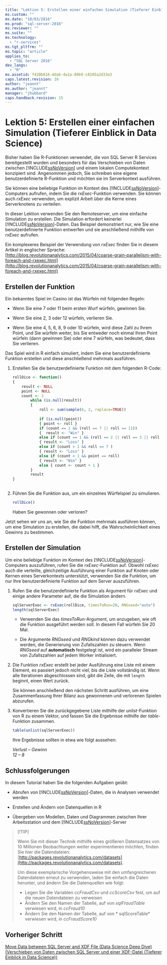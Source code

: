 ```yaml
---
title: "Lektion 5: Erstellen einer einfachen Simulation (Tieferer Einblick in Data Science) | Microsoft Docs"
ms.custom: ""
ms.date: "10/03/2016"
ms.prod: "sql-server-2016"
ms.reviewer: ""
ms.suite: ""
ms.technology: 
  - "r-services"
ms.tgt_pltfrm: ""
ms.topic: "article"
applies_to: 
  - "SQL Server 2016"
dev_langs: 
  - "R"
ms.assetid: f420b816-ddab-4a1a-89b9-c8285a2d33a3
caps.latest.revision: 16
author: "jeannt"
ms.author: "jeannt"
manager: "jhubbard"
caps.handback.revision: 15
---
```

# Lektion 5: Erstellen einer einfachen Simulation (Tieferer Einblick in Data Science)
Bisher haben Sie R-Funktionen verwendet, die von SQL Server R Services bereitgestellt wurden und besonders für das Verschieben von Daten zwischen [!INCLUDE[ssNoVersion](../../includes/ssnoversion-md.md)] und einem lokalen Computekontext konzipiert sind. Angenommen jedoch, Sie schreiben eine eigene benutzerdefinierte R-Funktion und möchten sie im Serverkontext ausführen.  
  
Sie können eine beliebige Funktion im Kontext des [!INCLUDE[ssNoVersion](../../includes/ssnoversion-md.md)]-Computers aufrufen, indem Sie die *rxExec*-Funktion verwenden. Sie können auch *rxExec* verwenden, um explizit Arbeit über die Kerne eines Serverknotens zu verteilen.  
  
In dieser Lektion verwenden Sie den Remoteserver, um eine einfache Simulation zu erstellen. Die Simulation erfordert keinerlei [!INCLUDE[ssNoVersion](../../includes/ssnoversion-md.md)]-Daten. Das Beispiel demonstriert nur, wie Sie eine benutzerdefinierte Funktion entwerfen und sie anschließend mithilfe von *rxExec* aufrufen.  
  
Ein komplexeres Beispiel der Verwendung von *rxExec* finden Sie in diesem Artikel in englischer Sprache: [http://blog.revolutionanalytics.com/2015/04/coarse-grain-parallelism-with-foreach-and-rxexec.html](http://blog.revolutionanalytics.com/2015/04/coarse-grain-parallelism-with-foreach-and-rxexec.html)  
  
## Erstellen der Funktion  
Ein bekanntes Spiel im Casino ist das Würfeln mit folgenden Regeln:  
  
-   Wenn Sie eine 7 oder 11 beim ersten Wurf würfeln, gewinnen Sie.  
  
-   Wenn Sie eine 2, 3 oder 12 würfeln, verlieren Sie.  
  
-   Wenn Sie eine 4, 5, 6, 8, 9 oder 10 würfeln, wird diese Zahl zu Ihrem Point, und Sie würfeln weiter, bis Sie entweder noch einmal Ihren Point würfeln (dann gewinnen Sie) oder eine 7 würfeln, was bedeutet, dass Sie verlieren.  
  
Das Spiel wird in R einfach simuliert, indem Sie eine benutzerdefinierte Funktion erstellen und diese anschließend mehrmals ausführen.  
  
1.  Erstellen Sie die benutzerdefinierte Funktion mit dem folgenden R-Code:  
  
    ```R  
    rollDice <- function()   
    {   
        result <- NULL        
        point <- NULL     
        count <- 1   
            while (is.null(result))   
            {   
                roll <- sum(sample(6, 2, replace=TRUE))   
  
                if (is.null(point))   
                { point <- roll }   
                if (count == 1 && (roll == 7 || roll == 11))   
                {  result <- "Win" }   
                else if (count == 1 && (roll == 2 || roll == 3 || roll == 12))    
                { result <- "Loss" }    
                else if (count > 1 && roll == 7 )   
                { result <- "Loss" }    
                else if (count > 1 && point == roll)   
                { result <- "Win" }    
                else { count <- count + 1 }   
            }   
            result   
    }  
  
    ```  
  
2.  Führen Sie die Funktion aus, um ein einzelnes Würfelspiel zu simulieren.  
  
    ```R  
    rollDice()   
    ```  
  
    Haben Sie gewonnen oder verloren?  
  
Jetzt sehen wir uns an, wie Sie die Funktion mehrmals ausführen können, um eine Simulation zu erstellen, die dabei hilft, die Wahrscheinlichkeit eines Gewinns zu bestimmen.  
  
## Erstellen der Simulation  
Um eine beliebige Funktion im Kontext des [!INCLUDE[ssNoVersion](../../includes/ssnoversion-md.md)]-Computers auszuführen, rufen Sie die *rxExec*-Funktion auf. Obwohl *rxExec* auch die verteilte, gleichzeitige Ausführung einer Funktion auf Knoten oder Kernen eines Serverkontexts unterstützt, verwenden Sie die Funktion, um nur Ihre benutzerdefinierte Funktion auf dem Server auszuführen.  
  
1.  Rufen Sie die benutzerdefinierte Funktion als Argument für *rxExec* und einige andere Parameter auf, die die Simulation ändern.  
  
    ```R  
    sqlServerExec <- rxExec(rollDice, timesToRun=20, RNGseed="auto")   
    length(sqlServerExec)   
    ```  
  
    -   Verwenden Sie das *timesToRun*-Argument, um anzugeben, wie oft die Funktion ausgeführt werden soll.  In diesem Fall würfeln Sie 20 Mal.  
  
    -   Die Argumente *RNGseed* und *RNGkind* können dazu verwendet werden, die Generierung von Zufallszahlen zu steuern. Wenn *RNGseed* auf **automatisch** festgelegt ist, wird ein paralleler Stream von Zufallszahlen auf jedem Worker initialisiert.  
  
2.  Die Funktion *rxExec* erstellt bei jeder Ausführung eine Liste mit einem Element, es passiert jedoch nicht viel, bis die Liste vollständig ist. Wenn alle Iterationen abgeschlossen sind, gibt die Zeile, die mit `length` beginnt, einen Wert zurück.  
  
    Sie können anschließend den nächsten Schritt ausführen, um eine Zusammenfassung Ihrer Bilanz aus gewonnenen und verlorenen Spielen abzurufen.  
  
3.  Konvertieren Sie die zurückgegebene Liste mithilfe der *unlist*-Funktion von R zu einem Vektor, und fassen Sie die Ergebnisse mithilfe der *table*-Funktion zusammen.  
  
    ```R  
    table(unlist(sqlServerExec))  
    ```  
  
    Ihre Ergebnisse sollten in etwa wie folgt aussehen:  
  
     *Verlust – Gewinn*   
     *12 – 8*  
  
## Schlussfolgerungen  
In diesem Tutorial haben Sie die folgenden Aufgaben geübt:  
  
-   Abrufen von [!INCLUDE[ssNoVersion](../../includes/ssnoversion-md.md)]-Daten, die in Analysen verwendet werden  
  
-   Erstellen und Ändern von Datenquellen in R  
  
-   Übergeben von Modellen, Daten und Diagrammen zwischen Ihrer Arbeitsstation und dem [!INCLUDE[ssNoVersion](../../includes/ssnoversion-md.md)]-Server  
  
>  [!TIP]
> 
> Wenn Sie mit dieser Technik mithilfe eines größeren Datensatzes von 10 Millionen Beobachtungen weiter experimentieren möchten, finden Sie hier die Datendateien: [http://packages.revolutionanalytics.com/datasets](http://packages.revolutionanalytics.com/datasets).  
>   
> Um diese exemplarische Vorgehensweise mit den umfangreicheren Datendateien erneut zu verwenden, laden Sie einfach die Daten herunter, und ändern Sie die Datenquellen wie folgt:   
>  -   Legen Sie die Variablen *ccFraudCsv* und *ccScoreCsv* fest, um auf die neuen Datendateien zu verweisen     
>  -   Ändern Sie den Namen der Tabelle, auf von *sqlFraudTable* verwiesen wird, in *ccFraud10*    
>  -   Ändern Sie den Namen der Tabelle, auf von * sqlScoreTable* verwiesen wird, in *ccFraudScore10*   
  
## Vorheriger Schritt  
[Move Data between SQL Server and XDF File &#40;Data Science Deep Dive&#41; (Verschieben von Daten zwischen SQL Server und einer XDF-Datei (Tieferer Einblick in Data Science))](../../advanced-analytics/r-services/move-data-between-sql-server-and-xdf-file-data-science-deep-dive.md)  
  
  
  
